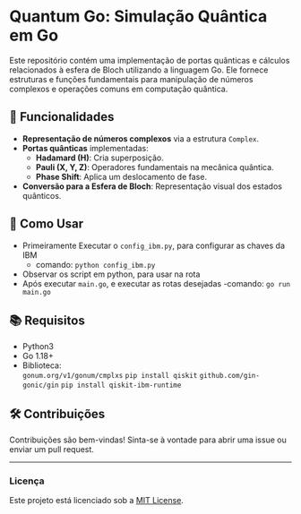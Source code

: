 # **Quantum Go: Simulação Quântica em Go**

Este repositório contém uma implementação de portas quânticas e cálculos relacionados à esfera de Bloch utilizando a linguagem Go. Ele fornece estruturas e funções fundamentais para manipulação de números complexos e operações comuns em computação quântica.

## **📌 Funcionalidades**

- **Representação de números complexos** via a estrutura `Complex`.
- **Portas quânticas** implementadas:
  - **Hadamard (H)**: Cria superposição.
  - **Pauli (X, Y, Z)**: Operadores fundamentais na mecânica quântica.
  - **Phase Shift**: Aplica um deslocamento de fase.
- **Conversão para a Esfera de Bloch**: Representação visual dos estados quânticos.

## **🚀 Como Usar**

- Primeiramente Executar o `config_ibm.py`, para configurar as chaves da IBM
  - comando: `python config_ibm.py`
- Observar os script em python, para usar na rota
- Após executar `main.go`, e executar as rotas desejadas
  -comando: `go run main.go`

## **📚 Requisitos**

- Python3
- Go 1.18+
- Biblioteca:  
  `gonum.org/v1/gonum/cmplxs`
  `pip install qiskit`
  `github.com/gin-gonic/gin`
  `pip install qiskit-ibm-runtime`

## **🛠️ Contribuições**

Contribuições são bem-vindas! Sinta-se à vontade para abrir uma issue ou enviar um pull request.

---

### **Licença**

Este projeto está licenciado sob a [MIT License](LICENSE).
